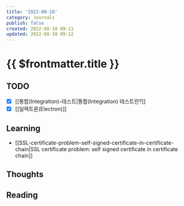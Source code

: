 ```yaml
---
title: '2022-08-10'
category: Journals
publish: false
created: 2022-08-10 09:11
updated: 2022-08-10 09:12
---
```


# {{ $frontmatter.title }}

## TODO

- [x] [[통합(Integration)-테스트|통합(Integration) 테스트란?]]
- [x] [[일렉트론(Electron)]]

## Learning

- [[SSL-certificate-problem-self-signed-certificate-in-certificate-chain|SSL certificate problem: self signed certificate in certificate chain]]

## Thoughts

## Reading
